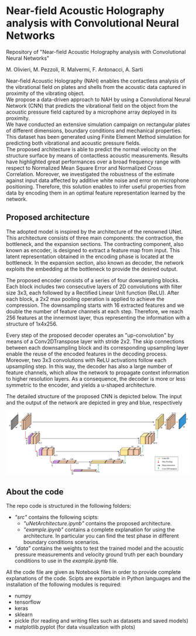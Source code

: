 # Near-field Acoustic Holography analysis with Convolutional Neural Networks
Repository of "Near-field Acoustic Holography analysis with Convolutional Neural Networks"

M. Olivieri, M. Pezzoli, R. Malvermi, F. Antonacci, A. Sarti

Near-field Acoustic Holography (NAH) enables the contactless analysis of the vibrational field on plates and shells from the acoustic data captured in proximity of the vibrating object.<br>
We propose a data-driven approach to NAH by using a Convolutional Neural Network (CNN) that predicts the vibrational field on the object from the acoustic pressure field captured by a microphone array deployed in its proximity.<br>
We have conducted an extensive simulation campaign on rectangular plates of different dimensions, boundary conditions and mechanical properties. This dataset has been generated using Finite Element Method simulation for predicting both vibrational and acoustic pressure fields.<br>
The proposed architecture is able to predict the normal velocity on the structure surface by means of contactless acoustic measurements.
Results have highlighted great performances over a broad frequency range with respect to Normalized Mean Square Error and Normalized Cross Correlation. 
Moreover, we investigated the robustness of the estimate against input data affected by additive white noise and error on microphone positioning.
Therefore, this solution enables to infer useful properties from data by encoding them in an optimal feature representation learned by the network.

## Proposed architecture
The adopted model is inspired by the architecture of the renowned UNet. <br>
This architecture consists of three main components: the contraction, the bottleneck, and the expansion sections.
The contracting component, also known as encoder, is designed to extract a feature map from input. This latent representation obtained in the encoding phase is located at the bottleneck. In the expansion section, also known as decoder, the network exploits the embedding at the bottleneck to provide the desired output. <br>

The proposed encoder consists of a series of four dowsampling blocks. Each block includes two consecutive layers of 2D convolutions with filter size 3x3, each followed by a Rectified Linear Unit function (ReLU). After each block, a 2x2 max pooling operation is applied to achieve the compression. 
The downsampling starts with 16 extracted features and we double the number of feature channels at each step.
Therefore, we reach 256 features at the innermost layer, thus representing the information with a structure of 1x4x256. <br>

Every step of the proposed decoder operates an "up-convolution" by means of a Conv2DTranspose layer with stride 2x2. 
The skip connections between each downsampling block and its corresponding upsampling layer enable the reuse of the encoded features in the decoding process.
Moreover, two 3x3 convolutions with ReLU activations follow each upsampling step.
In this way, the decoder has also a large number of feature channels, which allow the network to propagate context information to higher resolution layers.
As a consequence, the decoder is more or less symmetric to the encoder, and yields a u-shaped architecture. <br>

The detailed structure of the proposed CNN is depicted below. The input and the output of the network are depicted in grey and blue, respectively

![alt text](https://github.com/polimi-ispl/nah-cnn/blob/master/images/UNet_architecture.png)

## About the code
The repo code is structured in the following folders:
* _"src"_ contains the following scipts:
  * _"uNetArchitecture.ipynb"_ contains the proposed architecture.
  * _"example.ipynb"_ contains a complete explanation for using the architecture. In particular you can find the test phase in different boundary conditions scenarios.
* _"data"_ contains the weights to test the trained model and the acoustic pressure measurements and velocity ground truth per each boundary conditions to use in the _example.ipynb_ file.

All the code file are given as Notebook files in order to provide complete explanations of the code.
Scipts are exportable in Python languages and the installation of the following modules is required:
* numpy
* tensorflow
* keras
* sklearn
* pickle (for reading and writing files such as datasets and saved models)
* matplotlib.pyplot (for data visualization with plots)
